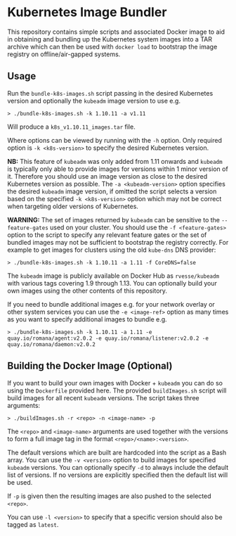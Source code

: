 # Kubernetes Image Bundler

This repository contains simple scripts and associated Docker image to aid in obtaining and bundling up the Kubernetes system images into a TAR archive which can then be used with `docker load` to bootstrap the image registry on offline/air-gapped systems.

## Usage

Run the `bundle-k8s-images.sh` script passing in the desired Kubernetes version and optionally the `kubeadm` image version to use e.g.

```
> ./bundle-k8s-images.sh -k 1.10.11 -a v1.11
```
Will produce a `k8s_v1.10.11_images.tar` file.

Where options can be viewed by running with the `-h` option.  Only required option is `-k <k8s-version>` to specify the desired Kubernetes version.

**NB:** This feature of `kubeadm` was only added from 1.11 onwards and `kubeadm` is typically only able to provide images for versions within 1 minor version of it.  Therefore you should use an image version as close to the desired Kubernetes version as possible.  The `-a <kubeadm-version>` option specifies the desired `kubeadm` image version, if omitted the script selects a version based on the specified `-k <k8s-version>` option which may not be correct when targeting older versions of Kubernetes.

**WARNING:** The set of images returned by `kubeadm` can be sensitive to the `--feature-gates` used on your cluster.  You should use the `-f <feature-gates>` option to the script to specify any relevant feature gates or the set of bundled images may not be sufficient to bootstrap the registry correctly.  For example to get images for clusters using the old `kube-dns` DNS provider:

```
> ./bundle-k8s-images.sh -k 1.10.11 -a 1.11 -f CoreDNS=false
```

The `kubeadm` image is publicly available on Docker Hub as `rvesse/kubeadm` with various tags covering 1.9 through 1.13.  You can optionally build your own images using the other contents of this repository.

If you need to bundle additional images e.g. for your network overlay or other system services you can use the `-e <image-ref>` option as many times as you want to specify additional images to bundle e.g.

```
> ./bundle-k8s-images.sh -k 1.10.11 -a 1.11 -e quay.io/romana/agent:v2.0.2 -e quay.io/romana/listener:v2.0.2 -e quay.io/romana/daemon:v2.0.2
```

## Building the Docker Image (Optional)

If you want to build your own images with Docker + `kubeadm` you can do so using the `Dockerfile` provided here.  The provided `buildImages.sh` script will build images for all recent `kubeadm` versions.  The script takes three arguments:

```
> ./buildImages.sh -r <repo> -n <image-name> -p
```
The `<repo>` and `<image-name>` arguments are used together with the versions to form a full image tag in the format `<repo>/<name>:<version>`.

The default versions which are built are hardcoded into the script as a Bash array.  You can use the `-v <version>` option to build images for specified `kubeadm` versions. You can optionally specify `-d` to always include the default list of versions.  If no versions are explicitly specified then the default list will be used.

If `-p` is given then the resulting images are also pushed to the selected `<repo>`.

You can use `-l <version>` to specify that a specific version should also be tagged as `latest`.
